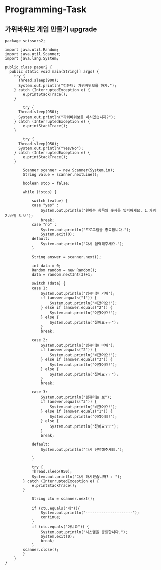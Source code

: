 # Programming-Task
## 가위바위보 게임 만들기 upgrade
    package scissors2;
    
    import java.util.Random;
    import java.util.Scanner;
    import java.lang.System;

    public class paper2 {
      public static void main(String[] args) {
        try {
          Thread.sleep(900);
          System.out.println("컴퓨터: 가위바위보를 하자.");
        } catch (InterruptedException e) {
            e.printStackTrace();
        }
		
		    try {
          Thread.sleep(950);
          System.out.println("가위바위보를 하시겠습니까?");
        } catch (InterruptedException e) {
            e.printStackTrace();
        }
		
		    try {
          Thread.sleep(950);
          System.out.println("Yes/No");
        } catch (InterruptedException e) {
            e.printStackTrace();
        }
        
		    Scanner scanner = new Scanner(System.in);
		    String value = scanner.nextLine();
		
		    boolean stop = false;
		
		    while (!stop) {
			
			    switch (value) {
			    case "yes" :
				    System.out.println("원하는 항목의 숫자를 입력하세요. 1.가위 2.바위 3.보");
				    break;
			    case "no" :
				    System.out.println("프로그램을 종료합니다.");
				    System.exit(0);
			    default:
				    System.out.println("다시 입력해주세요.");
			    }
			
			    String answer = scanner.next();
			
			    int data = 0;
			    Random random = new Random();
			    data = random.nextInt(3)+1;

			    switch (data) {
			    case 1:
				    System.out.println("컴퓨터는 가위");
				    if (answer.equals("1")) {
					    System.out.println("비겼어요!");
				    } else if (answer.equals("2")) {
					    System.out.println("이겼어요!");
				    } else {
					    System.out.println("졌어요ㅜㅜ");
				    }
				    break;
			
			    case 2:
				    System.out.println("컴퓨터는 바위");
				    if (answer.equals("2")) {
					    System.out.println("비겼어요!");
				    } else if (answer.equals("3")) {
					    System.out.println("이겼어요!");
				    } else {
					    System.out.println("졌어요ㅜㅜ");
				    }
				    break;
				
			    case 3:
				    System.out.println("컴퓨터는 보");
				    if (answer.equals("3")) {
					    System.out.println("비겼어요!");
			    	} else if (answer.equals("1")) {
			    		System.out.println("이겼어요!");
			    	} else {
			    		System.out.println("졌어요ㅜㅜ");
			    	}
			    	break;
					
			    default:
			    	System.out.println("다시 선택해주세요.");
				
			    }
			
			    try {
	            Thread.sleep(950);
	            System.out.println("다시 하시겠습니까? : ");
	        } catch (InterruptedException e) {
	            e.printStackTrace();
	        }
			
		    	String ctu = scanner.next();
			
		    	if (ctu.equals("네")){
			    	System.out.println("---------------------");
			    	continue;
			    }
			    if (ctu.equals("아니요")) {
			    	System.out.println("시스템을 종료합니다.");
			    	System.exit(0);
			    	break;
		    	}
	    	scanner.close();
	    	}
	    }
    }
